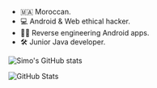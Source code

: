 - 🇲🇦 Moroccan.
- 💻 Android & Web ethical hacker.
- 🧑‍🔧 Reverse engineering Android apps.
- 🛠️ Junior Java developer.

![Simo's GitHub stats](https://github-readme-stats.vercel.app/api?username=Syntaxerr101&show_icons=true&theme=dark)

![GitHub Stats](https://github-readme-stats.vercel.app/api?username=Syntaxerr101&include_all_commits=true&include_forks=true)